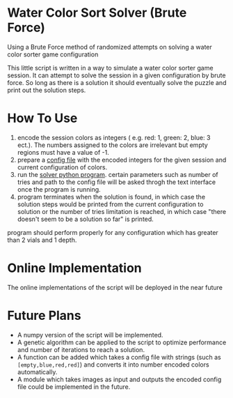 # Water Color Sort Solver (Brute Force)
Using a Brute Force method of randomized attempts on solving a water color sorter game configuration

This little script is written in a way to simulate a water color sorter game session. It can attempt to solve the session in a given configuration by brute force. So long as there is a solution it should eventually solve the puzzle and print out the solution steps.

# How To Use

1) encode the session colors as integers ( e.g. red: 1, green: 2, blue: 3 ect.). The numbers assigned to the colors are irrelevant but empty regions must have a value of -1. 
2) prepare a [config file](example_config.txt) with the encoded integers for the given session and current configuration of colors.
3) run the [solver python program](water_sort_puzzle_solver.py). certain parameters such as number of tries and path to the config file will be asked throgh the text interface once the program is running.
4) program terminates when the solution is found, in which case the solution steps would be printed from the current configuration to solution or the number of tries limitation is reached, in which case "there doesn't seem to be a solution so far" is printed.

program should perform properly for any configuration which has greater than 2 vials and 1 depth.

# Online Implementation

The online implementations of the script will be deployed in the near future

# Future Plans
- A numpy version of the script will be implemented.
- A genetic algorithm can be applied to the script to optimize performance and number of iterations to reach a solution.
- A function can be added which takes a config file with strings (such as `[empty,blue,red,red]`) and converts it into number encoded colors automatically.
- A module which takes images as input and outputs the encoded config file could be implemented in the future.
